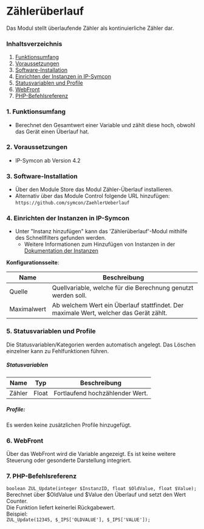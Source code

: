 # Zählerüberlauf
Das Modul stellt überlaufende Zähler als kontinuierliche Zähler dar.

### Inhaltsverzeichnis

1. [Funktionsumfang](#1-funktionsumfang)
2. [Voraussetzungen](#2-voraussetzungen)
3. [Software-Installation](#3-software-installation)
4. [Einrichten der Instanzen in IP-Symcon](#4-einrichten-der-instanzen-in-ip-symcon)
5. [Statusvariablen und Profile](#5-statusvariablen-und-profile)
6. [WebFront](#6-webfront)
7. [PHP-Befehlsreferenz](#7-php-befehlsreferenz)

### 1. Funktionsumfang

* Berechnet den Gesamtwert einer Variable und zählt diese hoch, obwohl das Gerät einen Überlauf hat.

### 2. Voraussetzungen

- IP-Symcon ab Version 4.2

### 3. Software-Installation

* Über den Module Store das Modul Zähler-Überlauf installieren.
* Alternativ über das Module Control folgende URL hinzufügen:
`https://github.com/symcon/ZaehlerUeberlauf`

### 4. Einrichten der Instanzen in IP-Symcon

- Unter "Instanz hinzufügen" kann das 'Zählerüberlauf'-Modul mithilfe des Schnellfilters gefunden werden.
    - Weitere Informationen zum Hinzufügen von Instanzen in der [Dokumentation der Instanzen](https://www.symcon.de/service/dokumentation/konzepte/instanzen/#Instanz_hinzufügen)

__Konfigurationsseite__:

Name        | Beschreibung
----------- | ---------------------------------
Quelle      | Quellvariable, welche für die Berechnung genutzt werden soll.
Maximalwert | Ab welchem Wert ein Überlauf stattfindet. Der maximale Wert, welcher das Gerät zählt.

### 5. Statusvariablen und Profile

Die Statusvariablen/Kategorien werden automatisch angelegt. Das Löschen einzelner kann zu Fehlfunktionen führen.

##### Statusvariablen

Name    | Typ   | Beschreibung
------- | ----- | ----------------
Zähler  | Float | Fortlaufend hochzählender Wert.

##### Profile:

Es werden keine zusätzlichen Profile hinzugefügt.

### 6. WebFront

Über das WebFront wird die Variable angezeigt. Es ist keine weitere Steuerung oder gesonderte Darstellung integriert.

### 7. PHP-Befehlsreferenz

`boolean ZUL_Update(integer $InstanzID, float $OldValue, float $Value);`  
Berechnet über $OldValue und $Value den Überlauf und setzt den Wert Counter.  
Die Funktion liefert keinerlei Rückgabewert.  
Beispiel:  
`ZUL_Update(12345, $_IPS['OLDVALUE'], $_IPS['VALUE']);`
